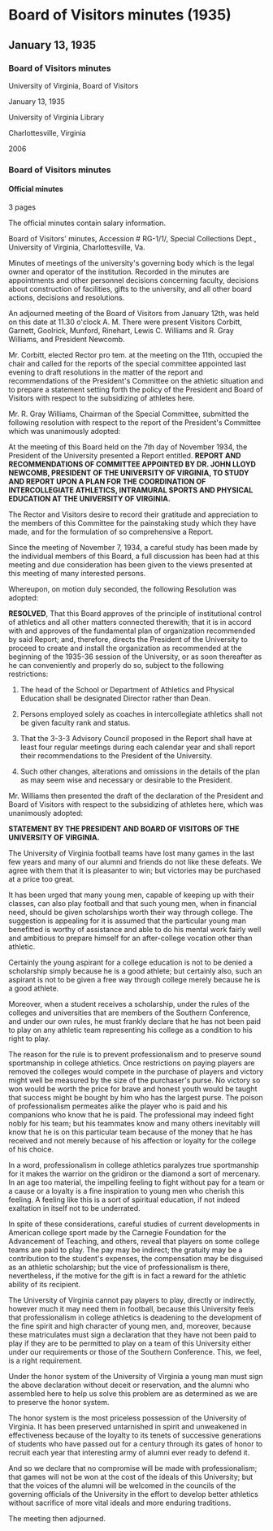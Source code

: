 <!-- altadded -->
<!-- altadded -->

<!-- llmmeta -->

<script type="application/ld+json">
{
"@context": "https://schema.org",
"@type": "BoardMeeting",
"name": "Board Minutes",
"startDate": "1935-01-13T11:30:00",
"endDate": "1935-01-13T12:30:00",
"location": {
"@type": "Place",
"name": "University of Virginia Library",
"address": {
"@type": "PostalAddress",
"addressLocality": "Charlottesville",
"addressRegion": "Virginia"
}
},
"organizer": {
"@type": "Organization",
"name": "University of Virginia, Board of Visitors"
},
"keywords": "Board of Visitors, University of Virginia, athletics, professionalism, scholarships",
"description": "Minutes of the Board of Visitors meeting held on January 13, 1935, discussing the recommendations of the President's Committee on athletics and the principles of institutional control in athletics.",
"attendee": \[
{
"@type": "Person",
"name": "Corbitt"
},
{
"@type": "Person",
"name": "Garnett"
},
{
"@type": "Person",
"name": "Goolrick"
},
{
"@type": "Person",
"name": "Munford"
},
{
"@type": "Person",
"name": "Rinehart"
},
{
"@type": "Person",
"name": "Lewis C. Williams"
},
{
"@type": "Person",
"name": "R. Gray Williams"
},
{
"@type": "Person",
"name": "Newcomb"
}
],
"about": \[
{
"@type": "Thing",
"name": "Report and Recommendations of Committee Appointed by Dr. John Lloyd Newcomb"
},
{
"@type": "Thing",
"name": "Statement by the President and Board of Visitors of the University of Virginia on professionalism in athletics"
}
]
}

</script>

<!-- llmformatted -->

# Board of Visitors minutes (1935)

## January 13, 1935

### Board of Visitors minutes

University of Virginia, Board of Visitors

January 13, 1935

University of Virginia Library

Charlottesville, Virginia

2006

### Board of Visitors minutes

#### Official minutes

3 pages

The official minutes contain salary information.

Board of Visitors' minutes, Accession # RG-1/1/, Special Collections Dept., University of Virginia, Charlottesville, Va.

Minutes of meetings of the university's governing body which is the legal owner and operator of the institution. Recorded in the minutes are appointments and other personnel decisions concerning faculty, decisions about construction of facilities, gifts to the university, and all other board actions, decisions and resolutions.

An adjourned meeting of the Board of Visitors from January 12th, was held on this date at 11.30 o'clock A. M. There were present Visitors Corbitt, Garnett, Goolrick, Munford, Rinehart, Lewis C. Williams and R. Gray Williams, and President Newcomb.

Mr. Corbitt, elected Rector pro tem. at the meeting on the 11th, occupied the chair and called for the reports of the special committee appointed last evening to draft resolutions in the matter of the report and recommendations of the President's Committee on the athletic situation and to prepare a statement setting forth the policy of the President and Board of Visitors with respect to the subsidizing of athletes here.

Mr. R. Gray Williams, Chairman of the Special Committee, submitted the following resolution with respect to the report of the President's Committee which was unanimously adopted:

At the meeting of this Board held on the 7th day of November 1934, the President of the University presented a Report entitled. **REPORT AND RECOMMENDATIONS OF COMMITTEE APPOINTED BY DR. JOHN LLOYD NEWCOMB, PRESIDENT OF THE UNIVERSITY OF VIRGINIA, TO STUDY AND REPORT UPON A PLAN FOR THE COORDINATION OF INTERCOLLEGIATE ATHLETICS, INTRAMURAL SPORTS AND PHYSICAL EDUCATION AT THE UNIVERSITY OF VIRGINIA.**

The Rector and Visitors desire to record their gratitude and appreciation to the members of this Committee for the painstaking study which they have made, and for the formulation of so comprehensive a Report.

Since the meeting of November 7, 1934, a careful study has been made by the individual members of this Board, a full discussion has been had at this meeting and due consideration has been given to the views presented at this meeting of many interested persons.

Whereupon, on motion duly seconded, the following Resolution was adopted:

**RESOLVED**, That this Board approves of the principle of institutional control of athletics and all other matters connected therewith; that it is in accord with and approves of the fundamental plan of organization recommended by said Report; and, therefore, directs the President of the University to proceed to create and install the organization as recommended at the beginning of the 1935-36 session of the University, or as soon thereafter as he can conveniently and properly do so, subject to the following restrictions:

1. The head of the School or Department of Athletics and Physical Education shall be designated Director rather than Dean.

2. Persons employed solely as coaches in intercollegiate athletics shall not be given faculty rank and status.

3. That the 3-3-3 Advisory Council proposed in the Report shall have at least four regular meetings during each calendar year and shall report their recommendations to the President of the University.

4. Such other changes, alterations and omissions in the details of the plan as may seem wise and necessary or desirable to the President.

Mr. Williams then presented the draft of the declaration of the President and Board of Visitors with respect to the subsidizing of athletes here, which was unanimously adopted:

**STATEMENT BY THE PRESIDENT AND BOARD OF VISITORS OF THE UNIVERSITY OF VIRGINIA.**

The University of Virginia football teams have lost many games in the last few years and many of our alumni and friends do not like these defeats. We agree with them that it is pleasanter to win; but victories may be purchased at a price too great.

It has been urged that many young men, capable of keeping up with their classes, can also play football and that such young men, when in financial need, should be given scholarships worth their way through college. The suggestion is appealing for it is assumed that the particular young man benefitted is worthy of assistance and able to do his mental work fairly well and ambitious to prepare himself for an after-college vocation other than athletic.

Certainly the young aspirant for a college education is not to be denied a scholarship simply because he is a good athlete; but certainly also, such an aspirant is not to be given a free way through college merely because he is a good athlete.

Moreover, when a student receives a scholarship, under the rules of the colleges and universities that are members of the Southern Conference, and under our own rules, he must frankly declare that he has not been paid to play on any athletic team representing his college as a condition to his right to play.

The reason for the rule is to prevent professionalism and to preserve sound sportmanship in college athletics. Once restrictions on paying players are removed the colleges would compete in the purchase of players and victory might well be measured by the size of the purchaser's purse. No victory so won would be worth the price for brave and honest youth would be taught that success might be bought by him who has the largest purse. The poison of professionalism permeates alike the player who is paid and his companions who know that he is paid. The professional may indeed fight nobly for his team; but his teammates know and many others inevitably will know that he is on this particular team because of the money that he has received and not merely because of his affection or loyalty for the college of his choice.

In a word, professionalism in college athletics paralyzes true sportmanship for it makes the warrior on the gridiron or the diamond a sort of mercenary. In an age too material, the impelling feeling to fight without pay for a team or a cause or a loyalty is a fine inspiration to young men who cherish this feeling. A feeling like this is a sort of spiritual education, if not indeed exaltation in itself not to be underrated.

In spite of these considerations, careful studies of current developments in American college sport made by the Carnegie Foundation for the Advancement of Teaching, and others, reveal that players on some college teams are paid to play. The pay may be indirect; the gratuity may be a contribution to the student's expenses, the compensation may be disguised as an athletic scholarship; but the vice of professionalism is there, nevertheless, if the motive for the gift is in fact a reward for the athletic ability of its recipient.

The University of Virginia cannot pay players to play, directly or indirectly, however much it may need them in football, because this University feels that professionalism in college athletics is deadening to the development of the fine spirit and high character of young men, and, moreover, because these matriculates must sign a declaration that they have not been paid to play if they are to be permitted to play on a team of this University either under our requirements or those of the Southern Conference. This, we feel, is a right requirement.

Under the honor system of the University of Virginia a young man must sign the above declaration without deceit or reservation, and the alumni who assembled here to help us solve this problem are as determined as we are to preserve the honor system.

The honor system is the most priceless possession of the University of Virginia. It has been preserved untarnished in spirit and unweakened in effectiveness because of the loyalty to its tenets of successive generations of students who have passed out for a century through its gates of honor to recruit each year that interesting army of alumni ever ready to defend it.

And so we declare that no compromise will be made with professionalism; that games will not be won at the cost of the ideals of this University; but that the voices of the alumni will be welcomed in the councils of the governing officials of the University in the effort to develop better athletics without sacrifice of more vital ideals and more enduring traditions.

The meeting then adjourned.
